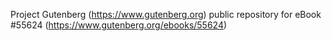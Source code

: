 Project Gutenberg (https://www.gutenberg.org) public repository for
eBook #55624 (https://www.gutenberg.org/ebooks/55624)

